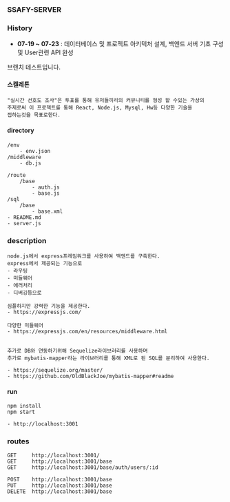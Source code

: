 ### SSAFY-SERVER

### History
- __07-19 ~ 07-23__ : 데이터베이스 및 프로젝트 아키텍처 설계, 백엔드 서버 기초 구성 및 User관련 API 완성

브랜치 테스트입니다.

#### 스켈레톤

```
"실시간 선호도 조사"은 투표를 통해 유저들끼리의 커뮤니티를 형성 할 수있는 가상의
주제로써 이 프로젝트를 통해 React, Node.js, Mysql, Hw등 다양한 기술을
접하는것을 목표로한다.
```

#### directory

```
/env
    - env.json
/middleware
    - db.js

/route
    /base
	    - auth.js
        - base.js
/sql
    /base
	    - base.xml
- README.md
- server.js
```

### description

```
node.js에서 express프레임워크를 사용하여 백엔드를 구축한다.
express에서 제공되는 기능으로
- 라우팅
- 미들웨어
- 에러처리
- 디버깅등으로

심플하지만 강력한 기능을 제공한다.
- https://expressjs.com/

다양한 미들웨어
- https://expressjs.com/en/resources/middleware.html


추가로 DB와 연동하기위해 Sequelize라이브러리를 사용하며
추가로 mybatis-mapper라는 라이브러리를 통해 XML로 된 SQL를 분리하여 사용한다.

- https://sequelize.org/master/
- https://github.com/OldBlackJoe/mybatis-mapper#readme

```

#### run

```
npm install
npm start

- http://localhost:3001

```

### routes

```
GET     http://localhost:3001/
GET     http://localhost:3001/base
GET     http://localhost:3001/base/auth/users/:id

POST    http://localhost:3001/base
PUT     http://localhost:3001/base
DELETE  http://localhost:3001/base
```
